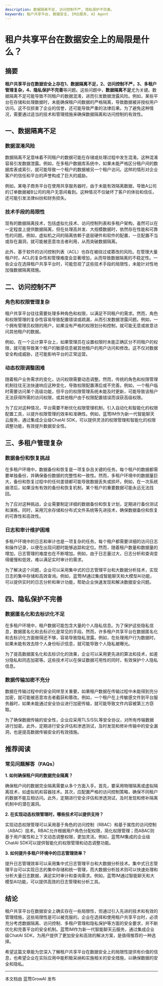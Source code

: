 ```yaml
---
description: 数据隔离不足, 访问控制不严, 隐私保护不完善。
keywords: 租户共享平台, 数据安全, IM云服务, AI Agent
---
```

# 租户共享平台在数据安全上的局限是什么？

## 摘要

**租户共享平台在数据安全上存在1、数据隔离不足，2、访问控制不严，3、多租户管理复杂，4、隐私保护不完善**等问题。这些问题中，**数据隔离不足**尤为关键。数据隔离不足可能导致不同租户的数据混淆，进而引发数据泄露风险。例如，某些平台在存储和处理数据时，未能确保租户间数据的严格隔离，导致数据被非授权用户访问。这不仅损害了企业的信誉，还可能导致严重的法律后果。为了避免这种情况，需要通过适当的技术和管理措施来确保数据隔离和访问控制的有效性。

## 一、数据隔离不足

### 数据混淆风险

数据隔离不足意味着不同租户的数据可能在存储或处理过程中发生混淆。这种混淆容易引发数据泄露。例如，在多租户数据库系统中，如果未能严格区分租户间的数据库表或索引，就可能导致一个租户的数据被另一个租户访问。这样的情形对企业客户的信任和平台的声誉构成了巨大的威胁。

例如，某电子商务平台在使用共享服务器时，由于未能有效隔离数据，导致A公司的订单数据被B公司的用户无意间看到。这种情况不仅破坏了客户的体验和信任，还可能引发法律纠纷和财务损失。

### 技术手段的局限性

现有的数据隔离技术，包括虚拟化技术、访问控制列表和多租户架构，虽然可以在一定程度上提供数据隔离，但在处理高并发、大规模数据时，依然存在性能和可靠性的问题。例如，虚拟机之间的隔离依赖于底层硬件和软件的配置，一旦配置不当或存在漏洞，就可能被恶意攻击者利用，从而突破数据隔离。

此外，基于软件的访问控制列表（ACL）也存在被绕过或篡改的风险。在管理大量租户时，ACL的复杂性和管理难度会显著增加，从而导致数据隔离的不稳定性。一些企业在选择租户共享平台时，可能忽视了这些技术手段的局限性，未能针对性地加强数据隔离措施。

## 二、访问控制不严

### 角色和权限管理复杂

租户共享平台往往需要处理多种角色和权限，以满足不同租户的需求。然而，角色和权限管理的复杂性容易导致配置错误或疏漏，从而引发数据泄露问题。例如，一个拥有管理员权限的用户，如果没有严格的权限划分和控制，就可能无意或故意访问其他租户的数据。

例如，在一个云计算平台上，如果管理员在设置权限时未能正确区分不同租户的权限，就可能导致某个租户的敏感信息被其他租户的用户访问和修改。这不仅对数据安全构成威胁，还可能影响平台的正常运营。

### 动态权限调整困难

随着租户业务需求的变化，访问权限需要动态调整。然而，传统的角色和权限管理机制往往无法快速响应这种变化，导致权限配置滞后或不完善。例如，一个租户临时需要访问某个高级功能，但平台的权限管理系统未能及时更新，可能导致该租户无法获得所需的访问权限，或其他租户由于权限配置错误而误获高级权限。

为了应对这种情况，平台需要不断优化权限管理机制，引入自动化和智能化的权限配置工具，以提升权限管理的效率和准确性。例如，蓝莺IM作为新一代智能聊天云服务，通过集成企业级ChatAI SDK，可以提供灵活的权限管理和智能化的权限调整功能，有效提升数据安全性。

## 三、多租户管理复杂

### 数据备份和恢复挑战

在多租户环境中，数据备份和恢复是一项复杂且关键的任务。每个租户的数据都需要单独备份，并确保备份数据的完整性和一致性。然而，多租户环境中的数据量巨大，备份和恢复过程中的任何差错都可能导致数据丢失或损坏。例如，在一次系统崩溃后，如果没有有效的备份和恢复机制，某个租户的重要数据可能永远无法找回。

为了应对这种挑战，企业需要制定详细的数据备份和恢复计划，定期进行备份测试和演练。同时，采用冗余存储和分布式文件系统等先进技术，确保数据备份和恢复的可靠性和高效性。

### 日志和审计维护困难

多租户环境中的日志和审计也是一项复杂的任务。每个租户都需要详细的访问日志和操作记录，以便在出现问题时能够追踪和定位。然而，随着租户数量和数据量的增加，日志管理的难度也在不断增加。例如，由于日志量过大，日志分析和查询变得缓慢和低效，难以满足实时审计的需求。

为了解决这个问题，企业可以采用集中式的日志管理平台和大数据分析技术，实现日志的集中存储和高效查询。例如，蓝莺IM通过集成智能聊天和大模型AI功能，可以提供实时的日志分析和审计功能，帮助企业快速发现和解决数据安全问题。

## 四、隐私保护不完善

### 数据匿名化和去标识化不足

在多租户环境中，租户数据可能包含大量的个人隐私信息。为了保护这些隐私信息，数据匿名化和去标识化是常见的手段。然而，许多租户共享平台在数据匿名化和去标识化方面做得还不够，容易导致隐私泄露。例如，在处理用户行为数据时，如果未能有效去除个人身份标识信息，就可能导致个人隐私被曝光。

为了提高数据匿名化和去标识化的效果，企业可以采用更先进的算法和技术，如差分隐私和同态加密等。这些技术可以在保证数据可用性的同时，有效保护个人隐私信息。

### 数据传输加密不充分

数据在传输过程中的安全同样至关重要。如果租户数据在传输过程中未能得到充分加密，就可能被恶意攻击者截获和篡改。例如，一个租户在上传敏感文件到平台服务器时，如果未能通过安全协议进行加密传输，就可能导致文件内容被第三方窃取。

为了确保数据传输的安全性，企业应采用TLS/SSL等安全协议，对所有传输数据进行加密。此外，定期进行安全评估和渗透测试，及时发现和修补传输中的安全漏洞，也是提高数据传输安全的有效措施。

## 推荐阅读

### 常见问题解答（FAQs）

**1. 如何确保租户间的数据完全隔离？**

确保租户间的数据完全隔离需要从多个方面入手。首先，要采用物理隔离或虚拟隔离技术，如虚拟机和容器技术。其次，应配置严格的访问控制策略，确保不同租户的数据不能互相访问。此外，定期进行安全评估和渗透测试，及时发现和修补隔离机制中的潜在漏洞。

**2. 在实现动态权限管理时，哪些技术可以提供支持？**

实现动态权限管理可以采用基于角色的访问控制（RBAC）和基于属性的访问控制（ABAC）技术。RBAC允许根据用户角色分配权限，简化权限管理；而ABAC则基于用户属性和上下文动态调整权限，更加灵活。例如，蓝莺IM集成的企业级ChatAI SDK可以提供智能化的权限管理和动态调整功能。

**3. 如何提升多租户环境中的日志管理效率？**

提升日志管理效率可以采用集中式日志管理平台和大数据分析技术。集中式日志管理平台可以实现日志的集中存储和统一管理，而大数据分析技术则可以快速处理和分析大量日志数据，满足实时审计和查询需求。例如，蓝莺IM通过智能聊天和大模型AI功能，可以提供高效的日志管理和分析工具。

## 结论

租户共享平台在数据安全上确实存在一些局限性，但通过引入先进的技术和有效的管理措施，这些局限性是可以被克服的。企业在选择和使用租户共享平台时，必须充分考虑数据隔离、访问控制、多租户管理和隐私保护等方面的安全要求，并不断优化和完善平台的安全机制。蓝莺IM作为新一代智能聊天云服务，通过集成企业级ChatAI SDK，为用户提供了更加安全和高效的解决方案，是值得推荐的一种选择。

希望这篇文章能为您深入了解租户共享平台在数据安全上的局限性提供有价值的信息，也希望企业在实际应用中能积极采纳和实施相关的安全措施，以确保数据的安全和隐私。

---

本文档由 蓝莺GrowAI 发布